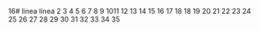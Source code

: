 16# linea
linea
2
3
4
5
6
7
8
9
1011
12
13
14
15
16
17
18
18
19
20
21
22
23
24
25
26
27
28
29
30
31
32
33
34
35
